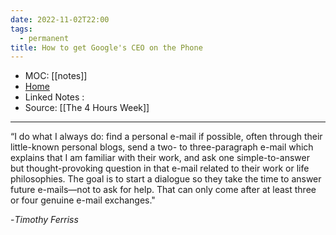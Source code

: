 ```yaml
---
date: 2022-11-02T22:00
tags:
  - permanent
title: How to get Google's CEO on the Phone
---
```

- MOC: [[notes]]
- [Home](https://misudashi.ga/)
- Linked Notes :
- Source: [[The 4 Hours Week]]
----------
“I do what I always do: find a personal e-mail if possible, often through their little-known personal blogs, send a two- to three-paragraph e-mail which explains that I am familiar with their work, and ask one simple-to-answer but thought-provoking question in that e-mail related to their work or life philosophies. The goal is to start a dialogue so they take the time to answer future e-mails—not to ask for help. That can only come after at least three or four genuine e-mail exchanges."

-*Timothy Ferriss*